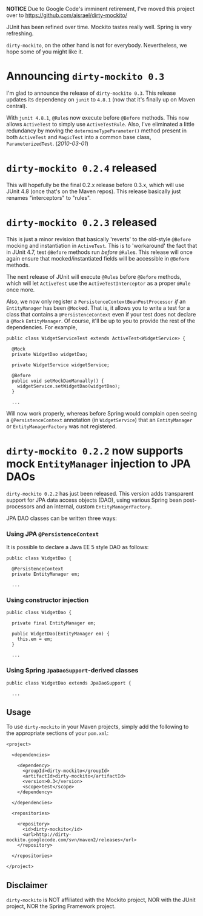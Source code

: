 **NOTICE** Due to Google Code's imminent retirement, I've moved this project over to  https://github.com/aisrael/dirty-mockito/

JUnit has been refined over time. Mockito tastes really well. Spring is very refreshing.

`dirty-mockito`, on the other hand is not for everybody. Nevertheless, we hope some of you might like it.

# Announcing `dirty-mockito 0.3` #
I'm glad to announce the release of `dirty-mockito 0.3`. This release updates its dependency on `junit` to `4.8.1` (now that it's finally up on Maven central).

With `junit 4.8.1`, `@Rule`s now execute before `@Before` methods. This now allows `ActiveTest` to simply use `ActiveTestRule`. Also, I've eliminated a little redundancy by moving the `determineTypeParameter()` method present in both `ActiveTest` and `MagicTest` into a common base class, `ParameterizedTest`. (_2010-03-01_)

# `dirty-mockito 0.2.4` released #
This will hopefully be the final 0.2.x release before 0.3.x, which will use JUnit 4.8 (once that's on the Maven repos). This release basically just renames "interceptors" to "rules".

# `dirty-mockito 0.2.3` released #
This is just a minor revision that basically 'reverts' to the old-style `@Before` mocking and instantiation in `ActiveTest`. This is to 'workaround' the fact that in JUnit 4.7, test `@Before` methods run _before_ `@Rule`s. This release will once again ensure that mocked/instantiated fields will be accessible in `@Before` methods.

The next release of JUnit will execute `@Rule`s before `@Before` methods, which will let `ActiveTest` use the `ActiveTestInterceptor` as a proper `@Rule` once more.

Also, we now only register a `PersistenceContextBeanPostProcessor` _if_ an `EntityManager` has been `@Mock`ed. That is, it allows you to write a test for a class that contains a `@PersistenceContext` even if your test does not declare a `@Mock` `EntityManager`. Of course, it'll be up to you to provide the rest of the dependencies. For example,
```
public class WidgetServiceTest extends ActiveTest<WidgetService> {

  @Mock
  private WidgetDao widgetDao;

  private WidgetService widgetService;

  @Before
  public void setMockDaoManually() {
    widgetService.setWidgetDao(widgetDao);
  }

  ...
```

Will now work properly, whereas before Spring would complain open seeing a `@PersistenceContext` annotation (in `WidgetService`) that an `EntityManager` or `EntityManagerFactory` was not registered.

# `dirty-mockito 0.2.2` now supports mock `EntityManager` injection to JPA DAOs #
`dirty-mockito 0.2.2` has just been released. This version adds transparent support for JPA data access objects (DAO), using various Spring bean post-processors and an internal, custom `EntityManagerFactory`.

JPA DAO classes can be written three ways:

### Using JPA `@PersistenceContext` ###
It is possible to declare a Java EE 5 style DAO as follows:
```
public class WidgetDao {

  @PersistenceContext
  private EntityManager em;

  ...
```
### Using constructor injection ###
```
public class WidgetDao {

  private final EntityManager em;

  public WidgetDao(EntityManager em) {
    this.em = em;
  }

  ...
```
### Using Spring `JpaDaoSupport`-derived classes ###
```
public class WidgetDao extends JpaDaoSupport {

  ...
```

## Usage ##
To use `dirty-mockito` in your Maven projects, simply add the following to the appropriate sections of your `pom.xml`:
```
<project>

  <dependencies>

    <dependency>
      <groupId>dirty-mockito</groupId>
      <artifactId>dirty-mockito</artifactId>
      <version>0.3</version>
      <scope>test</scope>
    </dependency>

  </dependencies>

  <repositories>

    <repository>
      <id>dirty-mockito</id>
      <url>http://dirty-mockito.googlecode.com/svn/maven2/releases</url>
    </repository>

  </repositories>

</project>
```

## Disclaimer ##

`dirty-mockito` is NOT affiliated with the Mockito project, NOR with the JUnit project, NOR the Spring Framework project.